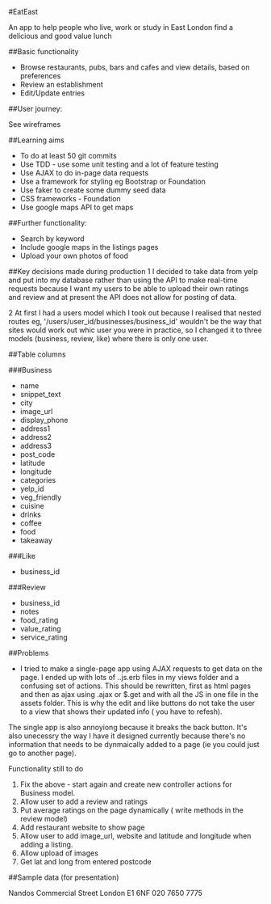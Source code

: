 #EatEast

An app to help people who live, work or study in East London find a delicious and good value lunch

##Basic functionality

* Browse restaurants, pubs, bars and cafes and view details, based on preferences
* Review an establishment
* Edit/Update entries

##User journey:

See wireframes

##Learning aims

* To do at least 50 git commits
* Use TDD - use some unit testing and a lot of feature testing
* Use AJAX to do in-page data requests
* Use a framework for styling eg Bootstrap or Foundation
* Use faker to create some dummy seed data
* CSS frameworks - Foundation
* Use google maps API to get maps

##Further functionality:

* Search by keyword
* Include google maps in the listings pages
* Upload your own photos of food

##Key decisions made during production
1 I decided to take data from yelp and put into my database rather than using the API to make real-time requests because I want my users to be able to upload their own ratings and review and at present the API does not allow for posting of data.


2 At first I had a users model which I took out because I realised that nested routes eg, '/users/user_id/businesses/business_id' wouldn't be the way that sites would work out whic user you were in practice, so I changed it to three models (business, review, like) where there is only one user.

##Table columns

###Business
*   name
* snippet_text
* city
* image_url
* display_phone
* address1
* address2
* address3
* post_code
* latitude
* longitude
* categories
* yelp_id
* veg_friendly
* cuisine
* drinks
* coffee
* food
* takeaway

###Like

* business_id

###Review
* business_id
* notes
* food_rating
* value_rating
* service_rating

##Problems

* I tried to make a single-page app using AJAX requests to get data on the page. I ended up with lots of ..js.erb files in my views folder and a confusing set of actions. This should be rewritten, first as html pages and then as ajax using .ajax or $.get and with all the JS in one file in the assets folder. This is why the edit and like buttons do not take the user to a view that shows their updated info ( you have to refesh).

The single app is also annoyiong because it breaks the back button. It's also unecessry the way I have it designed currently because there's no information that needs to be dynmaically added to a page (ie you could just go to another page).

Functionality still to do

1. Fix the above - start again and create new controller actions for Business model.
2. Allow user to add a review and ratings
3. Put average ratings on the page dynamically ( write methods in the review model)
4. Add restaurant website to show page
5. Allow user to add image_url, website and latitude and longitude when adding a listing.
5. Allow upload of images
6. Get lat and long from entered postcode



##Sample data (for presentation)

Nandos
Commercial Street
London
E1 6NF
020 7650 7775





